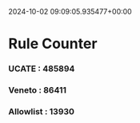 2024-10-02 09:09:05.935477+00:00
# Rule Counter 
 ### UCATE : 485894

 ### Veneto : 86411

 ### Allowlist : 13930